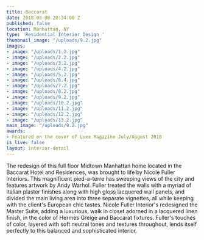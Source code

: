 ```yaml
---
title: Baccarat
date: 2018-08-30 20:34:00 Z
published: false
location: Manhattan, NY
type: 'Residential Interior Design '
thumbnail_image: "/uploads/9.2.jpg"
images:
- image: "/uploads/1.2.jpg"
- image: "/uploads/2.2.jpg"
- image: "/uploads/3.2.jpg"
- image: "/uploads/4.2.jpg"
- image: "/uploads/5.2.jpg"
- image: "/uploads/6.4.jpg"
- image: "/uploads/7.2.jpg"
- image: "/uploads/8.2.jpg"
- image: "/uploads/9.2.jpg"
- image: "/uploads/10.2.jpg"
- image: "/uploads/11.2.jpg"
- image: "/uploads/12.2.jpg"
- image: "/uploads/13.2.jpg"
main_image: "/uploads/9.2.jpg"
awards:
- Featured on the cover of Luxe Magazine July/August 2018
is_live: false
layout: interior-detail
---
```


The redesign of this full floor Midtown Manhattan home located in the Baccarat Hotel and Residences, was brought to life by Nicole Fuller Interiors. This magnificent pied-a-terre has sweeping views of the city and features artwork by Andy Warhol. Fuller treated the walls with a myriad of Italian plaster finishes along with high gloss lacquered wall panels, and divided the main living area into three separate vignettes, all while keeping with the client's European chic tastes. Nicole Fuller Interior's redesigned the Master Suite, adding a luxurious, walk in closet adorned in a lacquered linen finish, in the color of Hermes Greige and Baccarat fixtures. Fuller's touches of color, layered with soft neutral tones and textures throughout, lends itself perfectly to this balanced and sophisticated interior. 